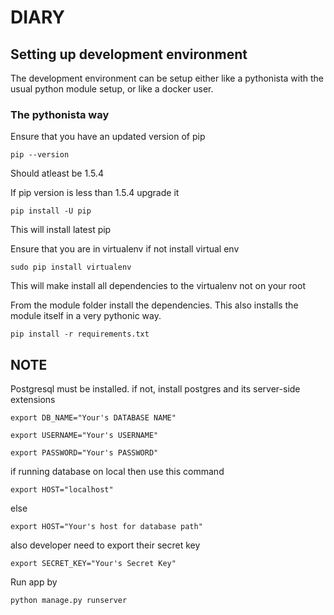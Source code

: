 DIARY
===============


## Setting up development environment

The development environment can be setup either like a pythonista
with the usual python module setup, or like a docker user.

### The pythonista way

Ensure that you have an updated version of pip

```
pip --version
```
Should atleast be 1.5.4

If pip version is less than 1.5.4 upgrade it
```
pip install -U pip
```

This will install latest pip

Ensure that you are in virtualenv
if not install virtual env
```
sudo pip install virtualenv
```
This will make install all dependencies to the virtualenv
not on your root

From the module folder install the dependencies. This also installs
the module itself in a very pythonic way.

```
pip install -r requirements.txt
```
## NOTE
Postgresql must be installed.
if not, install postgres and its server-side extensions

```
export DB_NAME="Your's DATABASE NAME"
```
```
export USERNAME="Your's USERNAME"
```
```
export PASSWORD="Your's PASSWORD"
```
if running database on local then use this command
```
export HOST="localhost"
```
else
```
export HOST="Your's host for database path"
```
also developer need to export their secret key
```
export SECRET_KEY="Your's Secret Key"
```
Run app by 
```
python manage.py runserver
```
### 

